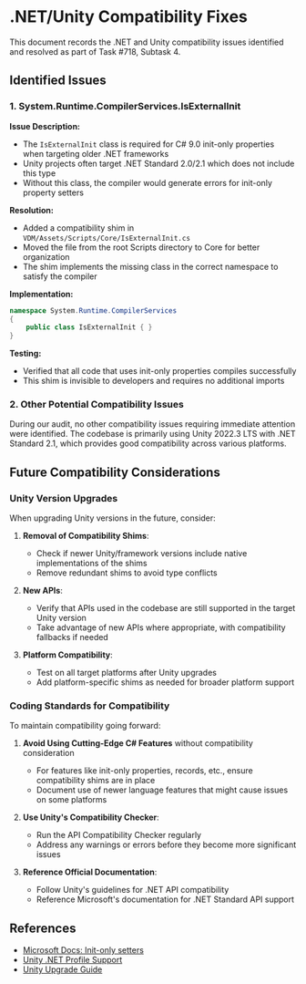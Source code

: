 # .NET/Unity Compatibility Fixes

This document records the .NET and Unity compatibility issues identified and resolved as part of Task #718, Subtask 4.

## Identified Issues

### 1. System.Runtime.CompilerServices.IsExternalInit

**Issue Description:**
- The `IsExternalInit` class is required for C# 9.0 init-only properties when targeting older .NET frameworks
- Unity projects often target .NET Standard 2.0/2.1 which does not include this type
- Without this class, the compiler would generate errors for init-only property setters

**Resolution:**
- Added a compatibility shim in `VDM/Assets/Scripts/Core/IsExternalInit.cs`
- Moved the file from the root Scripts directory to Core for better organization
- The shim implements the missing class in the correct namespace to satisfy the compiler

**Implementation:**
```csharp
namespace System.Runtime.CompilerServices
{
    public class IsExternalInit { }
}
```

**Testing:**
- Verified that all code that uses init-only properties compiles successfully
- This shim is invisible to developers and requires no additional imports

### 2. Other Potential Compatibility Issues

During our audit, no other compatibility issues requiring immediate attention were identified. The codebase is primarily using Unity 2022.3 LTS with .NET Standard 2.1, which provides good compatibility across various platforms.

## Future Compatibility Considerations

### Unity Version Upgrades

When upgrading Unity versions in the future, consider:

1. **Removal of Compatibility Shims**: 
   - Check if newer Unity/framework versions include native implementations of the shims
   - Remove redundant shims to avoid type conflicts

2. **New APIs**:
   - Verify that APIs used in the codebase are still supported in the target Unity version
   - Take advantage of new APIs where appropriate, with compatibility fallbacks if needed

3. **Platform Compatibility**:
   - Test on all target platforms after Unity upgrades
   - Add platform-specific shims as needed for broader platform support

### Coding Standards for Compatibility

To maintain compatibility going forward:

1. **Avoid Using Cutting-Edge C# Features** without compatibility consideration
   - For features like init-only properties, records, etc., ensure compatibility shims are in place
   - Document use of newer language features that might cause issues on some platforms

2. **Use Unity's Compatibility Checker**:
   - Run the API Compatibility Checker regularly
   - Address any warnings or errors before they become more significant issues

3. **Reference Official Documentation**:
   - Follow Unity's guidelines for .NET API compatibility
   - Reference Microsoft's documentation for .NET Standard API support

## References

- [Microsoft Docs: Init-only setters](https://docs.microsoft.com/en-us/dotnet/csharp/language-reference/keywords/init)
- [Unity .NET Profile Support](https://docs.unity3d.com/Manual/dotnetProfileSupport.html)
- [Unity Upgrade Guide](https://docs.unity3d.com/Manual/UpgradeGuide.html) 